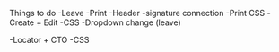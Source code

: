 Things to do
-Leave
    -Print
        -Header
        -signature connection
        -Print CSS
    -Create + Edit
        -CSS
        -Dropdown change (leave)
        
-Locator + CTO
    -CSS